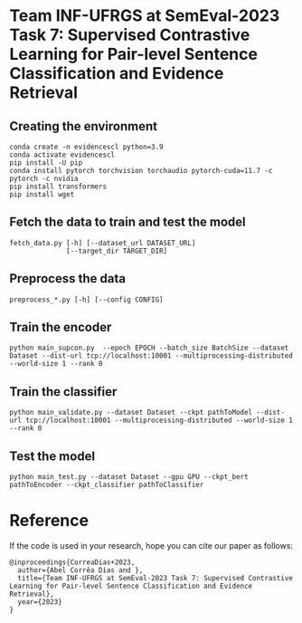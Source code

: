 # Team INF-UFRGS at SemEval-2023 Task 7: Supervised Contrastive Learning for Pair-level Sentence Classification and Evidence Retrieval

## Creating the environment
```
conda create -n evidencescl python=3.9
conda activate evidencescl
pip install -U pip
conda install pytorch torchvision torchaudio pytorch-cuda=11.7 -c pytorch -c nvidia
pip install transformers
pip install wget
```

## Fetch the data to train and test the model
```
fetch_data.py [-h] [--dataset_url DATASET_URL]
              [--target_dir TARGET_DIR]
```

## Preprocess the data
```
preprocess_*.py [-h] [--config CONFIG]
```


## Train the encoder
```
python main_supcon.py  --epoch EPOCH --batch_size BatchSize --dataset Dataset --dist-url tcp://localhost:10001 --multiprocessing-distributed --world-size 1 --rank 0 
```

## Train the classifier
```
python main_validate.py --dataset Dataset --ckpt pathToModel --dist-url tcp://localhost:10001 --multiprocessing-distributed --world-size 1 --rank 0
```

## Test the model
```
python main_test.py --dataset Dataset --gpu GPU --ckpt_bert pathToEncoder --ckpt_classifier pathToClassifier
```

# Reference
If the code is used in your research, hope you can cite our paper as follows:
```
@inproceedings{CorreaDias+2023,
  author={Abel Corrêa Dias and }, 
  title={Team INF-UFRGS at SemEval-2023 Task 7: Supervised Contrastive Learning for Pair-level Sentence Classification and Evidence Retrieval}, 
  year={2023}
}
  ```
